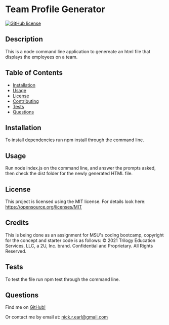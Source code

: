 # Team Profile Generator
  [![GitHub license](https://img.shields.io/badge/License-MIT-yellow.svg)](https://opensource.org/licenses/MIT)

  ## Description
  This is a node command line application to genereate an html file that displays the employees on a team.

  ## Table of Contents
  - [Installation](#installation)
  - [Usage](#usage)
  - [License](#license)
  - [Contributing](#contributing)
  - [Tests](#tests)
  - [Questions](#questions)


  ## Installation
  To install dependencies run npm install through the command line.

  ## Usage
  Run node index.js on the command line, and answer the prompts asked, then check the dist folder for the newly generated HTML file.

  ## License
  This project is licensed using the MIT license. For details look here: https://opensource.org/licenses/MIT

  ## Credits
  This is being done as an assignment for MSU's coding bootcamp, copyright for the concept and starter code is as follows: © 2021 Trilogy Education Services, LLC, a 2U, Inc. brand. Confidential and Proprietary. All Rights Reserved.

  ## Tests
  To test the file run npm test through the command line.

  ## Questions
  Find me on [GitHub!](https://github.com/nickrearl)

  Or contact me by email at: nick.r.earl@gmail.com

